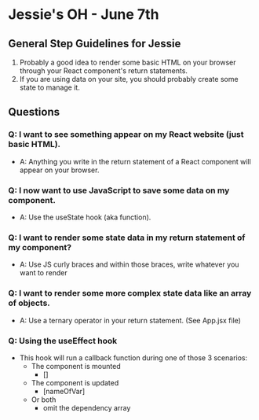 # Jessie's OH - June 7th

## General Step Guidelines for Jessie
1. Probably a good idea to render some basic HTML on your browser through your React component's return statements. 
2. If you are using data on your site, you should probably create some state to manage it. 

## Questions

### Q: I want to see something appear on my React website (just basic HTML). 
- A: Anything you write in the return statement of a React component will appear on your browser. 

### Q: I now want to use JavaScript to save some data on my component. 
- A: Use the useState hook (aka function). 

### Q: I want to render some state data in my return statement of my component? 
- A: Use JS curly braces and within those braces, write whatever you want to render 

### Q: I want to render some more complex state data like an array of objects. 
- A: Use a ternary operator in your return statement. (See App.jsx file) 

### Q: Using the useEffect hook
- This hook will run a callback function during one of those 3 scenarios:
    - The component is mounted
        - []
    - The component is updated
        - [nameOfVar]
    - Or both
        - omit the dependency array